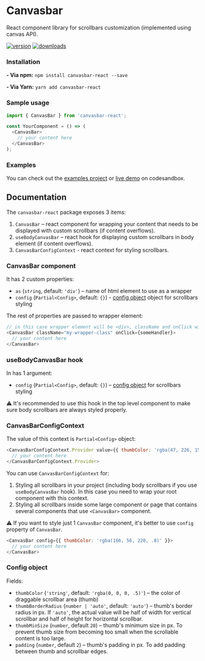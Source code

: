 # Canvasbar
React component library for scrollbars customization (implemented using canvas API).

[![version](https://img.shields.io/npm/v/canvasbar-react.svg?style=flat-square)](http://npm.im/canvasbar-react)
[![downloads](https://img.shields.io/npm/dm/canvasbar-react.svg?style=flat-square)](http://npm-stat.com/charts.html?package=canvasbar-react&from=2021-12-01)

### Installation

**- Via npm:**
`npm install canvasbar-react --save`

**- Via Yarn:**
`yarn add canvasbar-react`

### Sample usage

```js
import { CanvasBar } from 'canvasbar-react';

const YourComponent = () => (
  <CanvasBar>
    // your content here
  </CanvasBar>
);
```

### Examples

You can check out the [examples project](https://github.com/monext/canvasbar/blob/main/examples/src/App.tsx) or [live demo](https://pj2m4.csb.app/) on codesandbox.

## Documentation

The `canvasbar-react` package exposes 3 items:
1. `CanvasBar` – react component for wrapping your content that needs to be displayed with custom scrollbars (if content overflows).
2. `useBodyCanvasBar` – react hook for displaying custom scrollbars in body element (if content overflows).
3. `CanvasBarConfigContext` - react context for styling scrollbars.

### CanvasBar component

It has 2 custom properties:
- `as` (`string`, default: `'div'`) – name of html element to use as a wrapper
- `config` (`Partial<Config>`, default: `{}`) - [config object](#config-object) object for scrollbars styling

The rest of properties are passed to wrapper element:

```js
// in this case wrapper element will be <div>, className and onClick will be passed to it
<CanvasBar className="my-wrapper-class" onClick={someHandler}>
  // your content here
</CanvasBar>
```

### useBodyCanvasBar hook

In has 1 argument:
- `config` (`Partial<Config>`, default: `{}`) – [config object](#config-object) for scrollbars styling

⚠️ It's recommended to use this hook in the top level component to make sure body scrollbars are always styled properly.

### CanvasBarConfigContext

The value of this context is `Partial<Config>` object:

```js
<CanvasBarConfigContext.Provider value={{ thumbColor: 'rgba(47, 226, 158, .8)' }}>
  // your content here
</CanvasBarConfigContext.Provider>
```

You can use `CanvasBarConfigContext` for:
1. Styling all scrollbars in your project (including body scrollbars if you use `useBodyCanvasBar` hook). In this case you need to wrap your root component with this context.
2. Styling all scrollbars inside some large component or page that contains several components that use `<CanvasBar>` component.

⚠️ If you want to style just 1 `CanvasBar` component, it's better to use `config` property of `CanvasBar`.

```js
<CanvasBar config={{ thumbColor: 'rgba(166, 56, 220, .8)' }}>
  // your content here
</CanvasBar>
```

### Config object

Fields:
- `thumbColor` (`'string'`, default: `'rgba(0, 0, 0, .5)'`) – the color of draggable scrollbar area (thumb)
- `thumbBorderRadius` (`number | 'auto'`, default: `'auto'`) – thumb's border radius in px. If `'auto'`, the actual value will be half of width for vertical scrollbar and half of height for horizontal scrollbar.
- `thumbMinSize` (`number`, default `20`) – thumb's minimum size in px. To prevent thumb size from becoming too small when the scrollable content is too large.
- `padding` (`number`, default `2`) – thumb's padding in px. To add padding between thumb and scrollbar edges. 
